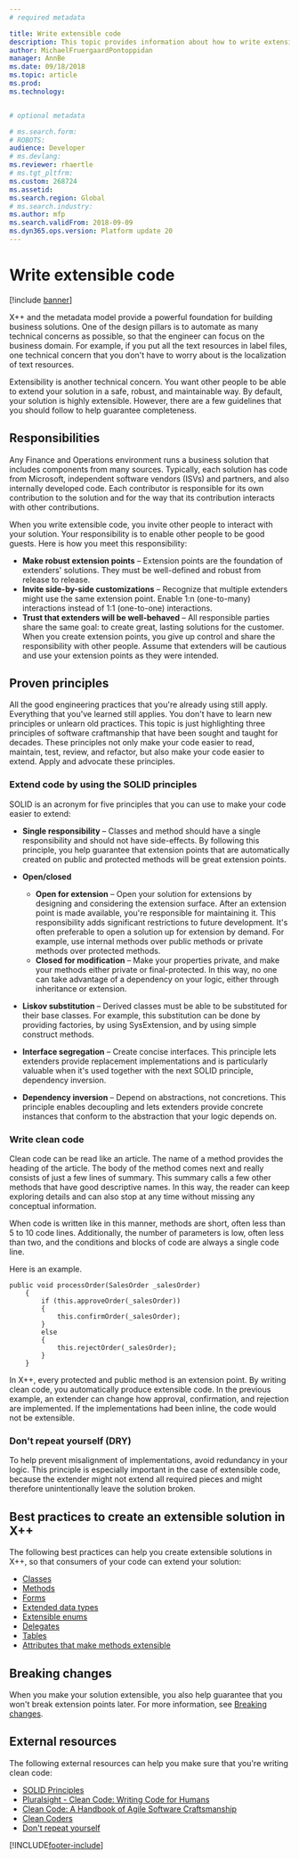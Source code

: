 ```yaml
---
# required metadata

title: Write extensible code
description: This topic provides information about how to write extensible code.
author: MichaelFruergaardPontoppidan
manager: AnnBe
ms.date: 09/18/2018
ms.topic: article
ms.prod: 
ms.technology: 


# optional metadata

# ms.search.form: 
# ROBOTS: 
audience: Developer
# ms.devlang: 
ms.reviewer: rhaertle
# ms.tgt_pltfrm: 
ms.custom: 268724
ms.assetid: 
ms.search.region: Global
# ms.search.industry: 
ms.author: mfp
ms.search.validFrom: 2018-09-09
ms.dyn365.ops.version: Platform update 20
---
```


# Write extensible code

[!include [banner](../includes/banner.md)]

X++ and the metadata model provide a powerful foundation for building business solutions. One of the design pillars is to automate as many technical concerns as possible, so that the engineer can focus on the business domain. For example, if you put all the text resources in label files, one technical concern that you don't have to worry about is the localization of text resources.

Extensibility is another technical concern. You want other people to be able to extend your solution in a safe, robust, and maintainable way. By default, your solution is highly extensible. However, there are a few guidelines that you should follow to help guarantee completeness.

## Responsibilities
Any Finance and Operations environment runs a business solution that includes components from many sources. Typically, each solution has code from Microsoft, independent software vendors (ISVs) and partners, and also internally developed code. Each contributor is responsible for its own contribution to the solution and for the way that its contribution interacts with other contributions.

When you write extensible code, you invite other people to interact with your solution. Your responsibility is to enable other people to be good guests. Here is how you meet this responsibility:

+ **Make robust extension points** – Extension points are the foundation of extenders' solutions. They must be well-defined and robust from release to release.
+ **Invite side-by-side customizations** – Recognize that multiple extenders might use the same extension point. Enable 1:n (one-to-many) interactions instead of 1:1 (one-to-one) interactions.
+ **Trust that extenders will be well-behaved** – All responsible parties share the same goal: to create great, lasting solutions for the customer. When you create extension points, you give up control and share the responsibility with other people. Assume that extenders will be cautious and use your extension points as they were intended.

## Proven principles
All the good engineering practices that you're already using still apply. Everything that you've learned still applies. You don't have to learn new principles or unlearn old practices. This topic is just highlighting three principles of software craftmanship that have been sought and taught for decades. These principles not only make your code easier to read, maintain, test, review, and refactor, but also make your code easier to extend. Apply and advocate these principles.

### Extend code by using the SOLID principles
SOLID is an acronym for five principles that you can use to make your code easier to extend:

+ **Single responsibility** – Classes and method should have a single responsibility and should not have side-effects. By following this principle, you help guarantee that extension points that are automatically created on public and protected methods will be great extension points.
+ **Open/closed**

    - **Open for extension** – Open your solution for extensions by designing and considering the extension surface. After an extension point is made available, you're responsible for maintaining it. This responsibility adds significant restrictions to future development. It's often preferable to open a solution up for extension by demand. For example, use internal methods over public methods or private methods over protected methods.
    - **Closed for modification** – Make your properties private, and make your methods either private or final-protected. In this way, no one can take advantage of a dependency on your logic, either through inheritance or extension.

+ **Liskov substitution** – Derived classes must be able to be substituted for their base classes. For example, this substitution can be done by providing factories, by using SysExtension, and by using simple construct methods.
+ **Interface segregation** – Create concise interfaces. This principle lets extenders provide replacement implementations and is particularly valuable when it's used together with the next SOLID principle, dependency inversion.
+ **Dependency inversion** – Depend on abstractions, not concretions. This principle enables decoupling and lets extenders provide concrete instances that conform to the abstraction that your logic depends on.

### Write clean code
Clean code can be read like an article. The name of a method provides the heading of the article. The body of the method comes next and really consists of just a few lines of summary. This summary calls a few other methods that have good descriptive names. In this way, the reader can keep exploring details and can also stop at any time without missing any conceptual information.

When code is written like in this manner, methods are short, often less than 5 to 10 code lines. Additionally, the number of parameters is low, often less than two, and the conditions and blocks of code are always a single code line.

Here is an example.

```xpp
public void processOrder(SalesOrder _salesOrder)
    {
        if (this.approveOrder(_salesOrder))
        {
            this.confirmOrder(_salesOrder);
        }
        else
        {
            this.rejectOrder(_salesOrder);
        }
    }
```

In X++, every protected and public method is an extension point. By writing clean code, you automatically produce extensible code. In the previous example, an extender can change how approval, confirmation, and rejection are implemented. If the implementations had been inline, the code would not be extensible.

### Don't repeat yourself (DRY)
To help prevent misalignment of implementations, avoid redundancy in your logic. This principle is especially important in the case of extensible code, because the extender might not extend all required pieces and might therefore unintentionally leave the solution broken.

## Best practices to create an extensible solution in X++
The following best practices can help you create extensible solutions in X++, so that consumers of your code can extend your solution:

+ [Classes](extensible-classes.md)
+ [Methods](extensible-methods.md)
+ [Forms](extensible-forms.md)
+ [Extended data types](extensible-edts.md)
+ [Extensible enums](extensible-enums.md)
+ [Delegates](extensible-code-delegates.md)
+ [Tables](extensible-tables.md)
+ [Attributes that make methods extensible](extensibility-attributes.md)

## Breaking changes
When you make your solution extensible, you also help guarantee that you won't break extension points later. For more information, see [Breaking changes](breaking-changes.md).

## External resources
The following external resources can help you make sure that you're writing clean code:

+ [SOLID Principles](https://en.wikipedia.org/wiki/SOLID)
+ [Pluralsight - Clean Code: Writing Code for Humans](https://www.pluralsight.com/courses/writing-clean-code-humans)
+ [Clean Code: A Handbook of Agile Software Craftsmanship](https://www.amazon.com/Clean-Code-Handbook-Software-Craftsmanship/dp/0132350882)
+ [Clean Coders](https://cleancoders.com/)
+ [Don't repeat yourself](https://en.wikipedia.org/wiki/Don%27t_repeat_yourself)


[!INCLUDE[footer-include](../../../includes/footer-banner.md)]